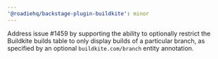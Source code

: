 ```yaml
---
'@roadiehq/backstage-plugin-buildkite': minor
---
```


Address issue #1459 by supporting the ability to optionally restrict the Buildkite builds table to only display builds of a particular branch, as specified by an optional `buildkite.com/branch` entity annotation.
